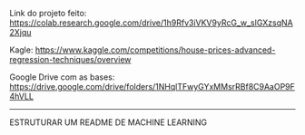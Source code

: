 Link do projeto feito: 
https://colab.research.google.com/drive/1h9Rfv3iVKV9yRcG_w_slGXzsqNA2Xjqu

Kagle: 
https://www.kaggle.com/competitions/house-prices-advanced-regression-techniques/overview

Google Drive com as bases: 
https://drive.google.com/drive/folders/1NHqlTFwyGYxMMsrRBf8C9AaOP9F4hVLL

----------------------------------------------------------------------
ESTRUTURAR UM README DE MACHINE LEARNING











